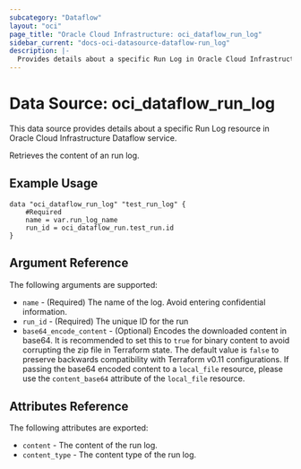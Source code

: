 ```yaml
---
subcategory: "Dataflow"
layout: "oci"
page_title: "Oracle Cloud Infrastructure: oci_dataflow_run_log"
sidebar_current: "docs-oci-datasource-dataflow-run_log"
description: |-
  Provides details about a specific Run Log in Oracle Cloud Infrastructure Dataflow service
---
```


# Data Source: oci_dataflow_run_log
This data source provides details about a specific Run Log resource in Oracle Cloud Infrastructure Dataflow service.

Retrieves the content of an run log.


## Example Usage

```hcl
data "oci_dataflow_run_log" "test_run_log" {
	#Required
	name = var.run_log_name
	run_id = oci_dataflow_run.test_run.id
}
```

## Argument Reference

The following arguments are supported:

* `name` - (Required) The name of the log. Avoid entering confidential information. 
* `run_id` - (Required) The unique ID for the run 
* `base64_encode_content` - (Optional) Encodes the downloaded content in base64. It is recommended to set this to `true` for binary content to avoid corrupting the zip file in Terraform state. The default value is `false` to preserve backwards compatibility with Terraform v0.11 configurations.
If passing the base64 encoded content to a `local_file` resource, please use the `content_base64` attribute of the `local_file` resource.

## Attributes Reference

The following attributes are exported:

* `content` - The content of the run log.
* `content_type` - The content type of the run log.

